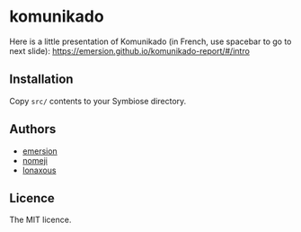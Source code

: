 komunikado
==========

Here is a little presentation of Komunikado (in French, use spacebar to go to next slide): https://emersion.github.io/komunikado-report/#/intro

## Installation

Copy `src/` contents to your Symbiose directory.

## Authors

* [emersion](http://emersion.fr)
* [nomeji](https://github.com/Nomeji)
* [lonaxous](https://github.com/lonaxous)

## Licence

The MIT licence.
